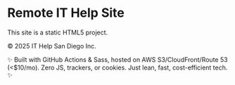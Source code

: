# Remote IT Help Site

This site is a static HTML5 project.

© 2025 IT Help San Diego Inc.

✨ Built with GitHub Actions & Sass, hosted on AWS S3/CloudFront/Route 53 (<$10/mo). Zero JS, trackers, or cookies. Just lean, fast, cost-efficient tech. ✨
